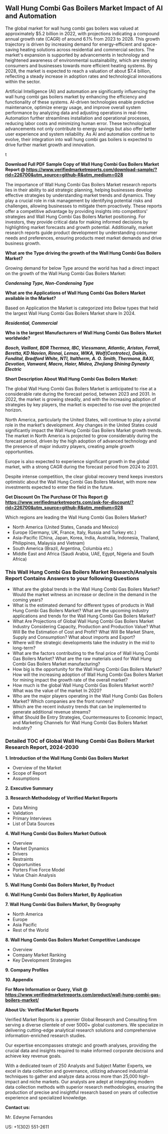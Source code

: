 <h2>Wall Hung Combi Gas Boilers Market Impact of AI and Automation</h2><p>The global market for wall hung combi gas boilers was valued at approximately $5.2 billion in 2022, with projections indicating a compound annual growth rate (CAGR) of around 6.1% from 2023 to 2028. This growth trajectory is driven by increasing demand for energy-efficient and space-saving heating solutions across residential and commercial sectors. The market's expansion is supported by advancements in technology and heightened awareness of environmental sustainability, which are steering consumers and businesses towards more efficient heating systems. By 2028, the market is expected to reach a valuation of about $7.4 billion, reflecting a steady increase in adoption rates and technological innovations within the sector.</p><p>Artificial Intelligence (AI) and automation are significantly influencing the wall hung combi gas boilers market by enhancing the efficiency and functionality of these systems. AI-driven technologies enable predictive maintenance, optimize energy usage, and improve overall system performance by analyzing data and adjusting operations in real-time. Automation further streamlines installation and operational processes, reducing labor costs and minimizing human error. These technological advancements not only contribute to energy savings but also offer better user experience and system reliability. As AI and automation continue to evolve, their integration into wall hung combi gas boilers is expected to drive further market growth and innovation.</p>t</p><p id="" class=""><strong>Download Full PDF Sample Copy of Wall Hung Combi Gas Boilers Market Report @ <a href="https://www.verifiedmarketreports.com/download-sample/?rid=226700&utm_source=github-R&utm_medium=028" target="_blank">https://www.verifiedmarketreports.com/download-sample/?rid=226700&utm_source=github-R&utm_medium=028</a></strong></p><p>The importance of&nbsp;Wall Hung Combi Gas Boilers Market research reports lies in their ability to aid strategic planning, helping businesses develop effective strategies by understanding market trends and dynamics. They play a crucial role in risk management by identifying potential risks and challenges, allowing businesses to mitigate them proactively. These reports offer a competitive advantage by providing insights into competitors' strategies and Wall Hung Combi Gas Boilers Market positioning. For investors, they provide critical data for making informed decisions by highlighting market forecasts and growth potential. Additionally, market research reports guide product development by understanding consumer needs and preferences, ensuring products meet market demands and drive business growth.</p><p><strong>What are the&nbsp;Type driving the growth of the Wall Hung Combi Gas Boilers Market?</strong></p><p id="" class="">Growing demand for below Type around the world has had a direct impact on the growth of the Wall Hung Combi Gas Boilers Market:</p><em><strong>Condensing Type, Non-Condensing Type</strong></em></p><strong>What are the&nbsp;Applications&nbsp;of Wall Hung Combi Gas Boilers Market available in the Market?</strong></p><p id="" class="">Based on Application the Market is categorized into Below types that held the largest Wall Hung Combi Gas Boilers Market share In 2024.</p><em><strong>Residential, Commercial</strong></em></p><strong>Who is the largest Manufacturers of Wall Hung Combi Gas Boilers Market worldwide?</strong></p><p><em><strong>Bosch, Vaillant, BDR Thermea, IBC, Viessmann, Atlantic, Ariston, Ferroli, Beretta, KD Navien, Rinnai, Lemax, WIKA, Wolf(Centrotec), Daikin, Fondital, Bradford White, NTI, Italtherm, A. O. Smith, Thermona, BAXI, Devotion, Vanward, Macro, Haier, Midea, Zhejiang Shining Dynasty Electric</strong></em></p><p id="" class=""><strong>Short Description About Wall Hung Combi Gas Boilers Market:</strong></p><p>The global Wall Hung Combi Gas Boilers Market is anticipated to rise at a considerable rate during the forecast period, between 2023 and 2031. In 2022, the market is growing steadily, and with the increasing adoption of strategies by key players, the market is expected to rise over the projected horizon.</p><p>North America, particularly the United States, will continue to play a pivotal role in the market's development. Any changes in the United States could significantly impact the Wall Hung Combi Gas Boilers Market growth trends. The market in North America is projected to grow considerably during the forecast period, driven by the high adoption of advanced technology and the presence of major industry players, creating ample growth opportunities.</p><p>Europe is also expected to experience significant growth in the global market, with a strong CAGR during the forecast period from 2024 to 2031.</p><p>Despite intense competition, the clear global recovery trend keeps investors optimistic about the Wall Hung Combi Gas Boilers Market, with more new investments expected to enter the field in the future.</p><p id="" class=""><strong>Get Discount On The Purchase Of This Report @ <a href="https://www.verifiedmarketreports.com/ask-for-discount/?rid=226700&utm_source=github-R&utm_medium=028" target="_blank">https://www.verifiedmarketreports.com/ask-for-discount/?rid=226700&utm_source=github-R&utm_medium=028</a></strong></p>Which regions are leading the Wall Hung Combi Gas Boilers Market?</p><ul><li>North America (United States, Canada and Mexico)</li><li>Europe (Germany, UK, France, Italy, Russia and Turkey etc.)</li><li>Asia-Pacific (China, Japan, Korea, India, Australia, Indonesia, Thailand, Philippines, Malaysia and Vietnam)</li><li>South America (Brazil, Argentina, Columbia etc.)</li><li>Middle East and Africa (Saudi Arabia, UAE, Egypt, Nigeria and South Africa)</li></ul><h3 id="" class="">This Wall Hung Combi Gas Boilers Market Research/Analysis Report Contains Answers to your following Questions</h3><ul><li>What are the global trends in the Wall Hung Combi Gas Boilers Market? Would the market witness an increase or decline in the demand in the coming years?</li><li>What is the estimated demand for different types of products in Wall Hung Combi Gas Boilers Market? What are the upcoming industry applications and trends for the Wall Hung Combi Gas Boilers Market?</li><li>What Are Projections of Global Wall Hung Combi Gas Boilers Market Industry Considering Capacity, Production and Production Value? What Will Be the Estimation of Cost and Profit? What Will Be Market Share, Supply and Consumption? What about imports and Export?</li><li>Where will the strategic developments take the industry in the mid to long-term?</li><li>What are the factors contributing to the final price of Wall Hung Combi Gas Boilers Market? What are the raw materials used for Wall Hung Combi Gas Boilers Market manufacturing?</li><li>How big is the opportunity for the Wall Hung Combi Gas Boilers Market? How will the increasing adoption of Wall Hung Combi Gas Boilers Market for mining impact the growth rate of the overall market?</li><li>How much is the global Wall Hung Combi Gas Boilers Market worth? What was the value of the market In 2020?</li><li>Who are the major players operating in the Wall Hung Combi Gas Boilers Market? Which companies are the front runners?</li><li>Which are the recent industry trends that can be implemented to generate additional revenue streams?</li><li>What Should Be Entry Strategies, Countermeasures to Economic Impact, and Marketing Channels for Wall Hung Combi Gas Boilers Market Industry?</li></ul><h3 id="" class="">Detailed TOC of Global Wall Hung Combi Gas Boilers Market Research Report, 2024-2030</h3><p id="" class=""><strong>1. Introduction of the Wall Hung Combi Gas Boilers Market</strong></p><ul><li>Overview of the Market</li><li>Scope of Report</li><li>Assumptions</li></ul><p id="" class=""><strong>2. Executive Summary</strong></p><p id="" class=""><strong>3. Research Methodology of Verified Market Reports</strong></p><ul><li>Data Mining</li><li>Validation</li><li>Primary Interviews</li><li>List of Data Sources</li></ul><p id="" class=""><strong>4. Wall Hung Combi Gas Boilers Market Outlook</strong></p><ul><li>Overview</li><li>Market Dynamics</li><li>Drivers</li><li>Restraints</li><li>Opportunities</li><li>Porters Five Force Model</li><li>Value Chain Analysis</li></ul><p id="" class=""><strong>5. Wall Hung Combi Gas Boilers Market, By Product</strong></p><p id="" class=""><strong>6. Wall Hung Combi Gas Boilers Market, By Application</strong></p><p id="" class=""><strong>7. Wall Hung Combi Gas Boilers Market, By Geography</strong></p><ul><li>North America</li><li>Europe</li><li>Asia Pacific</li><li>Rest of the World</li></ul><p id="" class=""><strong>8. Wall Hung Combi Gas Boilers Market Competitive Landscape</strong></p><ul><li>Overview</li><li>Company Market Ranking</li><li>Key Development Strategies</li></ul><p id="" class=""><strong>9. Company Profiles</strong></p><p id="" class=""><strong>10. Appendix</strong></p><p id="" class=""><strong>For More Information or Query, Visit @ <a href="https://www.verifiedmarketreports.com/product/wall-hung-combi-gas-boilers-market/" target="_blank">https://www.verifiedmarketreports.com/product/wall-hung-combi-gas-boilers-market/</a></strong></p><p id="" class=""><strong>About Us: Verified Market Reports</strong></p><p id="" class="">Verified Market Reports is a premier Global Research and Consulting firm serving a diverse clientele of over 5000+ global customers. We specialize in delivering cutting-edge analytical research solutions and comprehensive information-enriched research studies.</p><p id="" class="">Our expertise encompasses strategic and growth analyses, providing the crucial data and insights required to make informed corporate decisions and achieve key revenue goals.</p><p id="" class="">With a dedicated team of 250 Analysts and Subject Matter Experts, we excel in data collection and governance, utilizing advanced industrial techniques to gather and analyze data across more than 25,000 high-impact and niche markets. Our analysts are adept at integrating modern data collection methods with superior research methodologies, ensuring the production of precise and insightful research based on years of collective experience and specialized knowledge.</p><p id="" class=""><strong>Contact us:</strong></p><p id="" class="">Mr. Edwyne Fernandes</p><p id="" class="">US: +1(302) 551-2611</p>